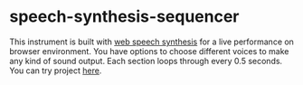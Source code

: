 # speech-synthesis-sequencer

This instrument is built with [web speech synthesis](https://developer.mozilla.org/en-US/docs/Web/API/SpeechSynthesis) for a live performance on browser environment. 
You have options to choose different voices to make any kind of sound output. 
Each section loops through every 0.5 seconds. 
You can try project [here](https://byjoohyunpark.github.io/speech-synthesis-sequencer/). 
